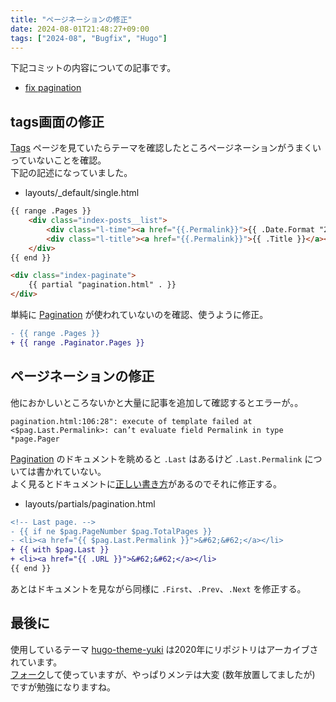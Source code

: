 ```yaml
---
title: "ページネーションの修正"
date: 2024-08-01T21:48:27+09:00
tags: ["2024-08", "Bugfix", "Hugo"]
---
```

 
下記コミットの内容についての記事です。
* [fix pagination](https://github.com/WhaleMountain/hugo-theme-yuki/commit/a68896df01a2e32293fe6b0396c81d442667b084)

## tags画面の修正

[Tags](https://whalem.net/tags/) ページを見ていたらテーマを確認したところページネーションがうまくいっていないことを確認。  
下記の記述になっていました。
* layouts/_default/single.html
```html
{{ range .Pages }}
    <div class="index-posts__list">
        <div class="l-time"><a href="{{.Permalink}}">{{ .Date.Format "2006.01.02 15:04" }}</a></div>
        <div class="l-title"><a href="{{.Permalink}}">{{ .Title }}</a></div>
    </div>
{{ end }}

<div class="index-paginate">
    {{ partial "pagination.html" . }}
</div>
```

単純に [Pagination](https://gohugo.io/templates/pagination/) が使われていないのを確認、使うように修正。

```diff
- {{ range .Pages }}
+ {{ range .Paginator.Pages }}
```

## ページネーションの修正

他におかしいところないかと大量に記事を追加して確認するとエラーが。。
```shell
pagination.html:106:28": execute of template failed at <$pag.Last.Permalink>: can’t evaluate field Permalink in type *page.Pager
```

[Pagination](https://gohugo.io/templates/pagination/) のドキュメントを眺めると `.Last` はあるけど `.Last.Permalink` については書かれていない。  
よく見るとドキュメントに[正しい書き方](https://gohugo.io/methods/pager/last/)があるのでそれに修正する。
* layouts/partials/pagination.html
```diff
<!-- Last page. -->
- {{ if ne $pag.PageNumber $pag.TotalPages }}
- <li><a href="{{ $pag.Last.Permalink }}">&#62;&#62;</a></li>
+ {{ with $pag.Last }}
+ <li><a href="{{ .URL }}">&#62;&#62;</a></li>
{{ end }}
```

あとはドキュメントを見ながら同様に `.First`、`.Prev`、`.Next` を修正する。

## 最後に

使用しているテーマ [hugo-theme-yuki](https://github.com/iCyris/hugo-theme-yuki) は2020年にリポジトリはアーカイブされています。  
[フォーク](https://github.com/WhaleMountain/hugo-theme-yuki)して使っていますが、やっぱりメンテは大変 (数年放置してましたが) ですが勉強になりますね。